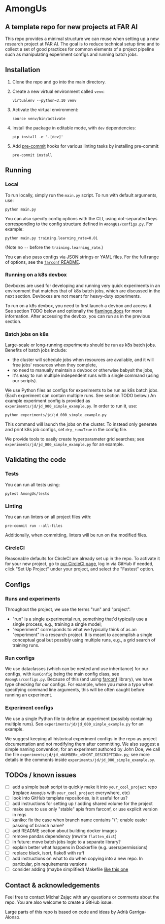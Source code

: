 # AmongUs

## A template repo for new projects at FAR AI

This repo provides a minimal structure we can reuse when setting up a new research project at FAR AI. The goal is to reduce technical setup time and to collect a set of good practices for common elements of a project pipeline such as manipulating experiment configs and running batch jobs.

## Installation
1. Clone the repo and go into the main directory.
1. Create a new virtual environment called `venv`:

    `virtualenv --python=3.10 venv`
1. Activate the virtual environment:

    `source venv/bin/activate`
1. Install the package in editable mode, with `dev` dependencies:

    `pip install -e '.[dev]'`
1. Add [pre-commit](https://pre-commit.com/) hooks for various linting tasks by installing pre-commit:

    `pre-commit install`

## Running

### Local

To run locally, simply run the `main.py` script. To run with default arguments, use:

```python main.py```

You can also specify config options with the CLI, using dot-separated keys corresponding to the config structure defined in `AmongUs/configs.py`. For example:

```python main.py training.learning_rate=0.01```

(Note no `--` before the `training.learning_rate`.)

You can also pass configs via JSON strings or YAML files. For the full range of options, see the [`farconf` README](https://github.com/AlignmentResearch/farconf).

### Running on a k8s devbox

Devboxes are used for developing and running very quick experiments in an environment that matches that of k8s batch jobs, which are discussed in the next section.
Devboxes are not meant for heavy-duty experiments.

To run on a k8s devbox, you need to first launch a devbox and access it. See section TODO below and optionally the [flamingo docs](https://github.com/AlignmentResearch/flamingo/tree/main/examples/devbox) for more information. After accessing the devbox, you can run as in the previous section.

### Batch jobs on k8s

Large-scale or long-running experiments should be run as k8s batch jobs. Benefits of batch jobs include:
- the cluster will schedule jobs when resources are available, and it will free jobs' resources when they complete,
- no need to manually maintain a devbox or otherwise babysit the jobs,
- it's easy to run multiple independent runs with a single command (using our scripts).

We use Python files as configs for experiments to be run as k8s batch jobs. (Each experiment can contain multiple runs. See section TODO below.) An example experiment config is provided as `experiments/jd/jd_000_simple_example.py`. In order to run it, use:

```python experiments/jd/jd_000_simple_example.py```

This command will launch the jobs on the cluster. To instead only generate and print k8s job configs, set `dry_run=True` in the config file.

We provide tools to easily create hyperparameter grid searches; see `experiments/jd/jd_000_simple_example.py` for an example.

## Validating the code

### Tests
You can run all tests using:

```pytest AmongUs/tests```

### Linting

You can run linters on all project files with:

```pre-commit run --all-files```

Additionally, when committing, linters will be run on the modified files.

### CircleCI

Reasonable defaults for CircleCI are already set up in the repo. To activate it for your new project, go to [our CircleCI page](https://circleci.com/gh/AlignmentResearch/), log in via GitHub if needed, click "Set Up Project" under your project, and select the "Fastest" option.

## Configs

### Runs and experiments
Throughout the project, we use the terms "run" and "project".
- "run" is a single experimental run, something that'd typically use a single process, e.g., training a single model;
- "experiment" corresponds to what we typically think of as an "experiment" in a research project. It is meant to accomplish a single conceptual goal but possibly using multiple runs, e.g., a grid search of training runs.

### Run configs
We use dataclasses (which can be nested and use inheritance) for our configs, with `RunConfig` being the main config class, see `AmongUs/configs.py`. Because of this (and using [farconf](https://github.com/AlignmentResearch/farconf) library), we have type checking for our configs. For example, when you make a typo when specifying command line arguments, this will be often caught before running an experiment.

### Experiment configs
We use a single Python file to define an experiment (possibly containing multiple runs). See `experiments/jd/jd_000_simple_example.py` for an example.

We suggest keeping all historical experiment configs in the repo as project documentation and not modifying them after committing. We also suggest a simple naming convention; for an experiment authored by John Doe, we call the file `experiments/jd/jd_<NUMBER>_<SHORT_DESCRIPTION>.py`; see more details in the comments inside `experiments/jd/jd_000_simple_example.py`.

## TODOs / known issues

- [ ] add a simple bash script to quickly make it into `your_cool_project` repo (replace `AmongUs` with `your_cool_project` everywhere, etc)
- [ ] look into GitHub template repositories, is it useful for us?
- [ ] add instructions for setting up / adding shared volume for the project
- [ ] make sure to use only "stable" apis from farconf, or use explicit version in reqs
- [ ] kaniko: fix the case when branch name contains "/"; enable easier passing of branch name?
- [ ] add README section about building docker images
- [ ] remove pandas dependency (rewrite `flatten_dict`)
- [ ] in future: move batch jobs logic to a separate library?
- [ ] explain better what happens in Dockerfile (e.g. users/permissions)
- [ ] replace black, isort, flake8 with ruff
- [ ] add instructions on what to do when copying into a new repo. In particular, pin requirements versions
- [ ] consider adding (maybe simplified) Makefile [like this one](https://github.com/AlignmentResearch/learned-planners/blob/main/Makefile)

## Contact & acknowledgements
Feel free to contact Michał Zając with any questions or comments about the repo. You are also welcome to create a GitHub issue.

Large parts of this repo is based on code and ideas by Adrià Garriga-Alonso.
